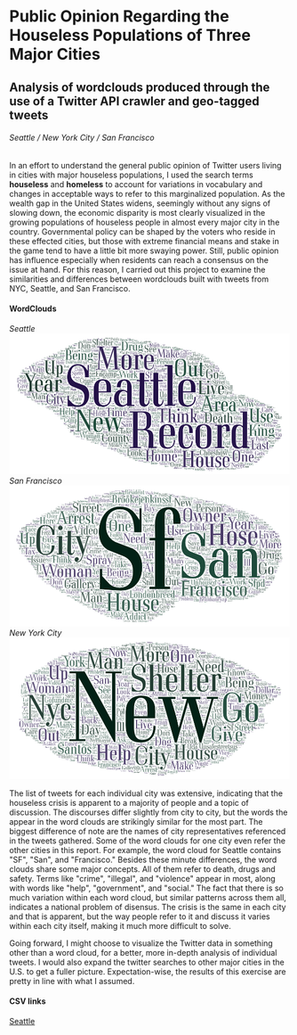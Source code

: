 # Public Opinion Regarding the Houseless Populations of Three Major Cities
## Analysis of wordclouds produced through the use of a Twitter API crawler and geo-tagged tweets
###### Seattle / New York City / San Francisco

In an effort to understand the general public opinion of Twitter users living in cities with major houseless populations, I used the search terms **houseless** and **homeless** to account for variations in vocabulary and changes in acceptable ways to refer to this marginalized population. As the wealth gap in the United States widens,
seemingly without any signs of slowing down, the economic disparity is most clearly visualized in the growing populations of houseless people in almost every major city in the country. Governmental policy can be shaped by the voters who reside in these effected cities, but those with extreme financial means and stake in the game tend to have a little bit more swaying power. Still, public opinion has influence especially when residents can reach a consensus on the issue at hand. For this reason, I carried out this project to examine the similarities and differences between wordclouds built with tweets from NYC, Seattle, and San Francisco. 

#### WordClouds 
*Seattle*
![Seattle](/img/wordcloud-1(seattle).png)
*San Francisco*
![San Francisco](/img/wordcloud-2(sf).png)
*New York City*
![New York City](/img/wordcloud-3(nyc).png)  

The list of tweets for each individual city was extensive, indicating that the houseless crisis is apparent to a majority of people and a topic of discussion. The discourses differ slightly from city to city, but the words the appear in the word clouds are strikingly similar for the most part. The biggest difference of note are the names of city representatives referenced in the tweets gathered. Some of the word clouds for one city even refer the other cities in this report. For example, the word cloud for Seattle contains "SF", "San", and "Francisco." Besides these minute differences, the word clouds share some major concepts. All of them refer to death, drugs and safety. Terms like "crime", "illegal", and "violence" appear in most, along with words like "help", "government", and "social."
The fact that there is so much variation within each word cloud, but similar patterns across them all, indicates a national problem of disensus. The crisis is the same in each city and that is apparent, but the way people refer to it and discuss it varies within each city itself, making it much more difficult to solve. 

Going forward, I might choose to visualize the Twitter data in something other than a word cloud, for a better, more in-depth analysis of individual tweets. I would also expand the twitter searches to other major cities in the U.S. to get a fuller picture. Expectation-wise, the results of this exercise are pretty in line with what I assumed. 

#### CSV links
[Seattle](/assets/twsearch-result-1(seattle).csv)





